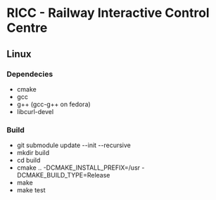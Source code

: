 
# RICC - Railway Interactive Control Centre

## Linux

### Dependecies

* cmake
* gcc
* g++ (gcc-g++ on fedora)
* libcurl-devel

### Build

* git submodule update --init --recursive
* mkdir build
* cd build
* cmake .. -DCMAKE_INSTALL_PREFIX=/usr -DCMAKE_BUILD_TYPE=Release
* make
* make test
